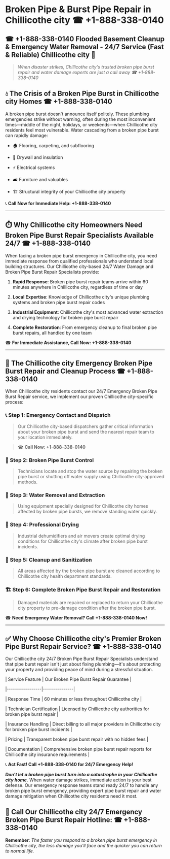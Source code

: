 # Broken Pipe & Burst Pipe Repair in Chillicothe city ☎ +1-888-338-0140  
## ☎ +1-888-338-0140 Flooded Basement Cleanup & Emergency Water Removal - 24/7 Service (Fast & Reliable) Chillicothe city 🚨  

> *When disaster strikes, Chillicothe city's trusted broken pipe burst repair and water damage experts are just a call away ☎ +1-888-338-0140*  

## 💧 The Crisis of a Broken Pipe Burst in Chillicothe city Homes ☎ +1-888-338-0140  

A broken pipe burst doesn't announce itself politely. These plumbing emergencies strike without warning, often during the most inconvenient times—middle of the night, holidays, or weekends—when Chillicothe city residents feel most vulnerable. Water cascading from a broken pipe burst can rapidly damage:  

* 🏠 Flooring, carpeting, and subflooring  
* 🧱 Drywall and insulation  
* ⚡ Electrical systems  
* 🛋️ Furniture and valuables  
* 🏗️ Structural integrity of your Chillicothe city property  

📞 **Call Now for Immediate Help: +1-888-338-0140**  

---  

## ⏱️ Why Chillicothe city Homeowners Need Broken Pipe Burst Repair Specialists Available 24/7 ☎ +1-888-338-0140  

When facing a broken pipe burst emergency in Chillicothe city, you need immediate response from qualified professionals who understand local building structures. Our Chillicothe city-based 24/7 Water Damage and Broken Pipe Burst Repair Specialists provide:  

1. **Rapid Response**: Broken pipe burst repair teams arrive within 60 minutes anywhere in Chillicothe city, regardless of time or day  
2. **Local Expertise**: Knowledge of Chillicothe city's unique plumbing systems and broken pipe burst repair codes  
3. **Industrial Equipment**: Chillicothe city's most advanced water extraction and drying technology for broken pipe burst repair  
4. **Complete Restoration**: From emergency cleanup to final broken pipe burst repairs, all handled by one team  

☎ **For Immediate Assistance, Call Now: +1-888-338-0140**  

---  

## 🔧 The Chillicothe city Emergency Broken Pipe Burst Repair and Cleanup Process ☎ +1-888-338-0140  

When Chillicothe city residents contact our 24/7 Emergency Broken Pipe Burst Repair service, we implement our proven Chillicothe city-specific process:  

### 📞 Step 1: Emergency Contact and Dispatch  
> Our Chillicothe city-based dispatchers gather critical information about your broken pipe burst and send the nearest repair team to your location immediately.  
> ☎ **Call Now: +1-888-338-0140**  

### 🚿 Step 2: Broken Pipe Burst Control  
> Technicians locate and stop the water source by repairing the broken pipe burst or shutting off water supply using Chillicothe city-approved methods.  

### 🌊 Step 3: Water Removal and Extraction  
> Using equipment specially designed for Chillicothe city homes affected by broken pipe bursts, we remove standing water quickly.  

### 💨 Step 4: Professional Drying  
> Industrial dehumidifiers and air movers create optimal drying conditions for Chillicothe city's climate after broken pipe burst incidents.  

### 🧼 Step 5: Cleanup and Sanitization  
> All areas affected by the broken pipe burst are cleaned according to Chillicothe city health department standards.  

### 🏗️ Step 6: Complete Broken Pipe Burst Repair and Restoration  
> Damaged materials are repaired or replaced to return your Chillicothe city property to pre-damage condition after the broken pipe burst.  

☎ **Need Emergency Water Removal? Call +1-888-338-0140 Now!**  

---  

## ✅ Why Choose Chillicothe city's Premier Broken Pipe Burst Repair Service? ☎ +1-888-338-0140  

Our Chillicothe city 24/7 Broken Pipe Burst Repair Specialists understand that pipe burst repair isn't just about fixing plumbing—it's about protecting your property and providing peace of mind during a stressful situation.  

| Service Feature | Our Broken Pipe Burst Repair Guarantee |  
|-----------------|---------------|  
| Response Time | 60 minutes or less throughout Chillicothe city |  
| Technician Certification | Licensed by Chillicothe city authorities for broken pipe burst repair |  
| Insurance Handling | Direct billing to all major providers in Chillicothe city for broken pipe burst incidents |  
| Pricing | Transparent broken pipe burst repair with no hidden fees |  
| Documentation | Comprehensive broken pipe burst repair reports for Chillicothe city insurance requirements |  

📞 **Act Fast! Call +1-888-338-0140 for 24/7 Emergency Help!**  

***Don't let a broken pipe burst turn into a catastrophe in your Chillicothe city home.*** When water damage strikes, immediate action is your best defense. Our emergency response teams stand ready 24/7 to handle any broken pipe burst emergency, providing expert pipe burst repair and water damage mitigation when Chillicothe city residents need it most.  

## 📱 Call Our Chillicothe city 24/7 Emergency Broken Pipe Burst Repair Hotline: ☎ +1-888-338-0140  

**Remember**: *The faster you respond to a broken pipe burst emergency in Chillicothe city, the less damage you'll face and the quicker you can return to normal life.*